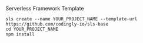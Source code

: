 Serverless Framework Template

```
sls create --name YOUR_PROJECT_NAME --template-url https://github.com/codingly-io/sls-base
cd YOUR_PROJECT_NAME
npm install
```


